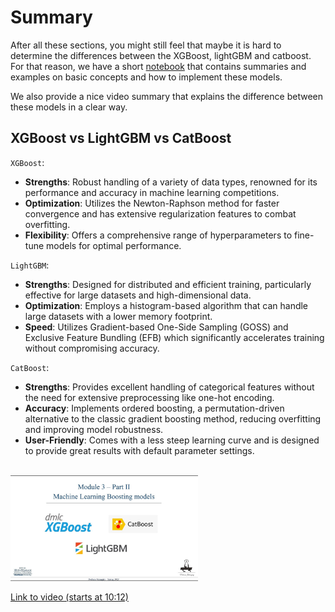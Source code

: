 # Summary

After all these sections, you might still feel that maybe it is hard to determine the differences between the XGBoost, lightGBM and catboost. For that reason, we have a short [notebook](Learning%20Notebook.ipynb) that contains summaries and examples on basic concepts and how to implement these models. 

We also provide a nice video summary that explains the difference between these models in a clear way.

## XGBoost vs LightGBM vs CatBoost

`XGBoost`:
- **Strengths**: Robust handling of a variety of data types, renowned for its performance and accuracy in machine learning competitions.
- **Optimization**: Utilizes the Newton-Raphson method for faster convergence and has extensive regularization features to combat overfitting.
- **Flexibility**: Offers a comprehensive range of hyperparameters to fine-tune models for optimal performance.

`LightGBM`:
- **Strengths**: Designed for distributed and efficient training, particularly effective for large datasets and high-dimensional data.
- **Optimization**: Employs a histogram-based algorithm that can handle large datasets with a lower memory footprint.
- **Speed**: Utilizes Gradient-based One-Side Sampling (GOSS) and Exclusive Feature Bundling (EFB) which significantly accelerates training without compromising accuracy.

`CatBoost`:
- **Strengths**: Provides excellent handling of categorical features without the need for extensive preprocessing like one-hot encoding.
- **Accuracy**: Implements ordered boosting, a permutation-driven alternative to the classic gradient boosting method, reducing overfitting and improving model robustness.
- **User-Friendly**: Comes with a less steep learning curve and is designed to provide great results with default parameter settings.

</br>

<img src="../images/o7cUF25hAbohd.jpg" alt="" width="300" height="auto">


[Link to video (starts at 10:12)](https://www.youtube.com/watch?v=o7cUF25hAbo&t=612s)